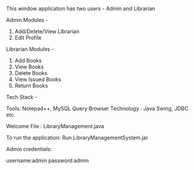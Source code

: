 This window application has two users - Admin and Librarian

Admin Modules -

1. Add/Delete/View Librarian
2. Edit Profile

Librarian Modules -

1. Add Books 
2. View Books
3. Delete Books
4. View Issued Books
5. Return Books

Tech Stack -

Tools: Notepad++, MySQL Query Browser
Technology : Java Swing, JDBC etc.

Welcome File : LibraryManagement.java

To run the application: Run LibraryManagementSystem.jar

Admin credentials:

username:admin
password:admin
